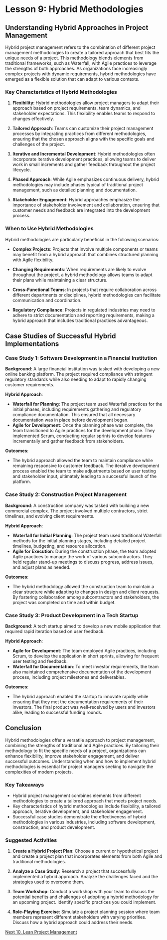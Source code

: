 # Lesson 9: Hybrid Methodologies

## Understanding Hybrid Approaches in Project Management

Hybrid project management refers to the combination of different project management methodologies to create a tailored approach that best fits the unique needs of a project. This methodology blends elements from traditional frameworks, such as Waterfall, with Agile practices to leverage the strengths of both approaches. As organizations face increasingly complex projects with dynamic requirements, hybrid methodologies have emerged as a flexible solution that can adapt to various contexts.

### Key Characteristics of Hybrid Methodologies

1. **Flexibility**: Hybrid methodologies allow project managers to adapt their approach based on project requirements, team dynamics, and stakeholder expectations. This flexibility enables teams to respond to changes effectively.

2. **Tailored Approach**: Teams can customize their project management processes by integrating practices from different methodologies, ensuring that the chosen approach aligns with the specific goals and challenges of the project.

3. **Iterative and Incremental Development**: Hybrid methodologies often incorporate iterative development practices, allowing teams to deliver work in small increments and gather feedback throughout the project lifecycle.

4. **Phased Approach**: While Agile emphasizes continuous delivery, hybrid methodologies may include phases typical of traditional project management, such as detailed planning and documentation.

5. **Stakeholder Engagement**: Hybrid approaches emphasize the importance of stakeholder involvement and collaboration, ensuring that customer needs and feedback are integrated into the development process.

### When to Use Hybrid Methodologies

Hybrid methodologies are particularly beneficial in the following scenarios:

- **Complex Projects**: Projects that involve multiple components or teams may benefit from a hybrid approach that combines structured planning with Agile flexibility.

- **Changing Requirements**: When requirements are likely to evolve throughout the project, a hybrid methodology allows teams to adapt their plans while maintaining a clear structure.

- **Cross-Functional Teams**: In projects that require collaboration across different departments or disciplines, hybrid methodologies can facilitate communication and coordination.

- **Regulatory Compliance**: Projects in regulated industries may need to adhere to strict documentation and reporting requirements, making a hybrid approach that includes traditional practices advantageous.

## Case Studies of Successful Hybrid Implementations

### Case Study 1: Software Development in a Financial Institution

**Background**: A large financial institution was tasked with developing a new online banking platform. The project required compliance with stringent regulatory standards while also needing to adapt to rapidly changing customer requirements.

**Hybrid Approach**:
- **Waterfall for Planning**: The project team used Waterfall practices for the initial phases, including requirements gathering and regulatory compliance documentation. This ensured that all necessary documentation was in place before development began.
- **Agile for Development**: Once the planning phase was complete, the team transitioned to Agile practices for the development phase. They implemented Scrum, conducting regular sprints to develop features incrementally and gather feedback from stakeholders.

**Outcomes**:
- The hybrid approach allowed the team to maintain compliance while remaining responsive to customer feedback. The iterative development process enabled the team to make adjustments based on user testing and stakeholder input, ultimately leading to a successful launch of the platform.

### Case Study 2: Construction Project Management

**Background**: A construction company was tasked with building a new commercial complex. The project involved multiple contractors, strict timelines, and evolving client requirements.

**Hybrid Approach**:
- **Waterfall for Initial Planning**: The project team used traditional Waterfall methods for the initial planning stages, including detailed project timelines, budgeting, and resource allocation.
- **Agile for Execution**: During the construction phase, the team adopted Agile practices to manage the work of various subcontractors. They held regular stand-up meetings to discuss progress, address issues, and adjust plans as needed.

**Outcomes**:
- The hybrid methodology allowed the construction team to maintain a clear structure while adapting to changes in design and client requests. By fostering collaboration among subcontractors and stakeholders, the project was completed on time and within budget.

### Case Study 3: Product Development in a Tech Startup

**Background**: A tech startup aimed to develop a new mobile application that required rapid iteration based on user feedback.

**Hybrid Approach**:
- **Agile for Development**: The team employed Agile practices, including Scrum, to develop the application in short sprints, allowing for frequent user testing and feedback.
- **Waterfall for Documentation**: To meet investor requirements, the team also maintained comprehensive documentation of the development process, including project milestones and deliverables.

**Outcomes**:
- The hybrid approach enabled the startup to innovate rapidly while ensuring that they met the documentation requirements of their investors. The final product was well-received by users and investors alike, leading to successful funding rounds.

## Conclusion

Hybrid methodologies offer a versatile approach to project management, combining the strengths of traditional and Agile practices. By tailoring their methodology to fit the specific needs of a project, organizations can enhance flexibility, improve stakeholder engagement, and deliver successful outcomes. Understanding when and how to implement hybrid methodologies is essential for project managers seeking to navigate the complexities of modern projects.

### Key Takeaways

- Hybrid project management combines elements from different methodologies to create a tailored approach that meets project needs.
- Key characteristics of hybrid methodologies include flexibility, a tailored approach, iterative development, and stakeholder engagement.
- Successful case studies demonstrate the effectiveness of hybrid methodologies in various industries, including software development, construction, and product development.

### Suggested Activities

1. **Create a Hybrid Project Plan**: Choose a current or hypothetical project and create a project plan that incorporates elements from both Agile and traditional methodologies.

2. **Analyze a Case Study**: Research a project that successfully implemented a hybrid approach. Analyze the challenges faced and the strategies used to overcome them.

3. **Team Workshop**: Conduct a workshop with your team to discuss the potential benefits and challenges of adopting a hybrid methodology for an upcoming project. Identify specific practices you could implement.

4. **Role-Playing Exercise**: Simulate a project planning session where team members represent different stakeholders with varying priorities. Discuss how a hybrid approach could address their needs.

[Next 10. Lean Project Management](./10_lean_project_management.md)